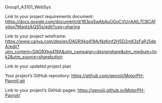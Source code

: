 Group1_A3101_WebSys

Link to your project requirements document: https://docs.google.com/document/d/1B3ps5wAbAuOGoCVUnAAIL7CBCAfvdsq7MaqtzikQS5s/edit?usp=sharing

Link to your project wireframe: https://www.canva.com/design/DAGRXkg419A/NzKmf2H5D2mK3zFaPJ5deA/edit?utm_content=DAGRXkg419A&utm_campaign=designshare&utm_medium=link2&utm_source=sharebutton

Link to your updated project plan

Your project’s GitHub repository: https://github.com/genoiii/MotorPH-Payroll.git

Link to your project’s GitHub pages: https://genoiii.github.io/MotorPH-Payroll/
